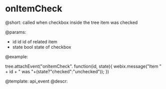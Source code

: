 onItemCheck
=============


@short: called when checkbox inside the tree item was checked
	
@params:
- id		id		id of related item
- state		bool	state of checkbox

@example:

tree.attachEvent("onItemCheck". function(id, state){
    webix.message("Item " + id + " was "+(state?"checked":"unchecked"));
})

@template:	api_event
@descr:



